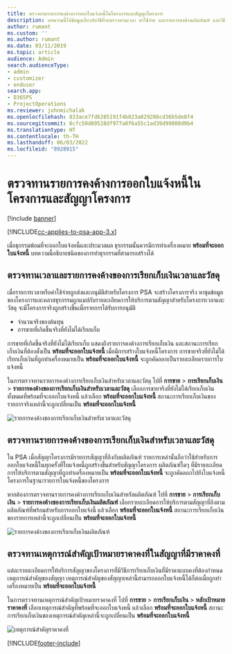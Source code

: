 ```yaml
---
title: ตรวจทานรายการคงค้างการออกใบแจ้งหนี้ในโครงการและสัญญาโครงการ
description: บทความนี้ให้ข้อมูลเกี่ยวกับวิธีที่จะตรวจทานเวลา ค่าใช้จ่าย และรายการคงค้างผลิตภัณฑ์ และวิธีที่จะทำเครื่องหมายว่าพร้อมสำหรับการออกใบแจ้งหนี้
author: rumant
ms.custom: ''
ms.author: rumant
ms.date: 03/11/2019
ms.topic: article
audience: Admin
search.audienceType:
- admin
- customizer
- enduser
search.app:
- D365PS
- ProjectOperations
ms.reviewer: johnmichalak
ms.openlocfilehash: 833ace7fd6285191f4b023a029286cd36b5de8f4
ms.sourcegitcommit: 6cfc50d89528df977a8f6a55c1ad39d99800d9b4
ms.translationtype: HT
ms.contentlocale: th-TH
ms.lasthandoff: 06/03/2022
ms.locfileid: "8928915"
---
```

# <a name="review-the-invoicing-backlog-on-projects-and-project-contracts"></a>ตรวจทานรายการคงค้างการออกใบแจ้งหนี้ในโครงการและสัญญาโครงการ

[!include [banner](../includes/psa-now-project-operations.md)]

[!INCLUDE[cc-applies-to-psa-app-3.x](../includes/cc-applies-to-psa-app-3x.md)]

เมื่อธุกรรมพ้อมที่จะออกใบแจ้งหนี้และประมวลผล ธุรกรรมนั้นควรมีการทำเครื่องหมาย **พร้อมที่จะออกใบแจ้งหนี้** บทความนี้อธิบายชนิดของการทำธุรกรรมที่สามารถสร้างได้

## <a name="review-the-time-and-material-billing-backlog"></a>ตรวจทานเวลาและรายการคงค้างของการเรียกเก็บเงินเวลาและวัสดุ

เมื่อรายการเวลาหรือค่าใช้จ่ายถูกส่งและอนุมัติสำหรับโครงการ PSA จะสร้างโครงการจริง หาชุดข้อมูลของโครงการและคลาสธุรกรรมถูกแมปกับรายละเอียดการให้บริการตามสัญญาสำหรับโครงการเวลาและวัสดุ จะมีโครงการจริงถูกสร้างขึ้นเมื่อรายการได้รับการอนุมัติ

- จำนวนจริงของต้นทุน 
- การขายที่เกิดขึ้นจริงที่ยังไม่ได้เรียกเก็บ

การขายที่เกิดขึ้นจริงที่ยังไม่ได้เรียกเก็บ แสดงถึงรายการคงค้างการเรียกเก็บเงิน และสถานะการเรียกเก็บเงินที่ต้องตั้งเป็น **พร้อมที่จะออกใบแจ้งหนี้** เมื่อมีการสร้างใบแจ้งหนี้โครงการ การขายจริงที่ยังไม่ได้เรียกเก็บเงินที่ถูกทำเครื่องหมายเป็น **พร้อมที่จะออกใบแจ้งหนี้** จะถูกคัดลอกเป็นรายละเอียดรายการใบแจ้งหนี้

ในการตรวจทานรายการคงค้างการเรียกเก็บเงินสำหรับเวลาและวัสดุ ไปที่ **การขาย** \> **การเรียกเก็บเงิน** \> **รายการคงค้างของการเรียกเก็บเงินสำหรับเวลาและวัสดุ** เลือกการขายจริงที่ยังไม่ได้เรียกเก็บเงินทั้งหมดที่พร้อมที่จะออกใบแจ้งหนี้ แล้วเลือก **พร้อมที่จะออกใบแจ้งหนี้** สถานะการเรียกเก็บเงินของรายการจริงเหล่านี้จะถูกเปลี่ยนเป็น **พร้อมที่จะออกใบแจ้งหนี้**

![รายการคงค้างของการเรียกเก็บเงินสำหรับเวลาและวัสดุ](media/TMBacklog.png)

## <a name="review-the-product-billing-backlog"></a>ตรวจทานรายการคงค้างของการเรียกเก็บเงินสำหรับเวลาและวัสดุ

ใน PSA เมื่อสัญญาโครงการมีรายการสัญญาที่อิงกับผลิตภัณฑ์ รายการเหล่านั้นถือว่าใช้สำหรับการออกใบแจ้งหนี้ในทุกครั้งที่ใบแจ้งหนี้ถูกสร้างขึ้นสำหรับสัญญาโครงการ ผลิตภัณฑ์ใดๆ ที่มีรายละเอียดการให้บริการตามสัญญาที่ถูกทำเครื่องหมายเป็น **พร้อมที่จะออกใบแจ้งหนี้** จะถูกคัดลอกไปยังใบแจ้งหนี้โครงการในฐานะรายการใบแจ้งหนี้ของโครงการ

หากต้องการตรวจทานรายการคงค้างการเรียกเก็บเงินสำหรัลผลิตภัณฑ์ ไปที่ **การขาย** \> **การเรียกเก็บเงิน** \> **รายการคงค้างของการเรียกเก็บเงินผลิตภัณฑ์** เลือกรายละเอียดการให้บริการตามสัญญาที่อิงตามผลิตภัณฑ์ที่พร้อมสำหรับการออกใบแจ้งนี้ แล้วเลือก **พร้อมที่จะออกใบแจ้งหนี้** สถานะการเรียกเก็บเงินของรายการเหล่านี้จะถูกเปลี่ยนเป็น **พร้อมที่จะออกใบแจ้งหนี้**

![รายการคงค้างของการเรียกเก็บเงินผลิตภัณฑ์](media/ProductBacklog.png)

## <a name="review-billing-milestones-on-fixed-price-contracts"></a>ตรวจทานเหตุการณ์สำคัญเป้าหมายราคาคงที่ในสัญญาที่มีราคาคงที่

แต่ละรายละเอียดการให้บริการสัญญาของโครงการที่มีวิธีการเรียกเก็บเงินที่มีราคาแบบคงที่ต้องกำหนดเหตุการณ์สำคัญของสัญญา เหตุการณ์สำคัญของสัญญาเหล่านี้สามารถออกใบแจ้งหนี้ได้ก็ต่อเมื่อถูกทำเครื่องหมายเป็น **พร้อมที่จะออกใบแจ้งหนี้** 

ในการตรวจทานเหตุการณ์สำคัญเป้าหมายราคาคงที่ ไปที่ **การขาย** \> **การเรียกเก็บเงิน** \> **หลักเป้าหมายราคาคงที่** เลือกเหตุการณ์สำคัญที่พร้อมที่จะออกใบแจ้งหนี้ แล้วเลือก **พร้อมที่จะออกใบแจ้งหนี้** สถานะการเรียกเก็บเงินของเหตุการณ์สำคัญเหล่านี้จะถูกเปลี่ยนเป็น **พร้อมที่จะออกใบแจ้งหนี้**

![เหตุการณ์สําคัญราคาคงที่](media/FPBacklog.png)


[!INCLUDE[footer-include](../includes/footer-banner.md)]
